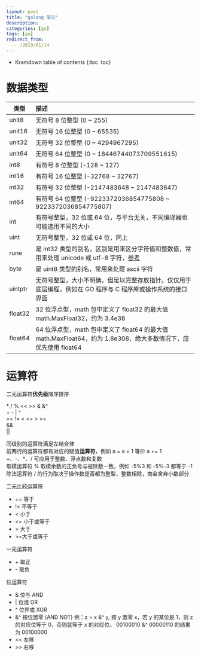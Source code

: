 ```yaml
---
layout: post
title: "golang 笔记"
description:
categories: [go]
tags: [go]
redirect_from:
  -- /2019/01/14
---
```


* Kramdown table of contents
{:toc .toc}


# 数据类型

| 类型 | 描述
|-|:-
| unit8 | 无符号 8 位整型 (0 ~ 255)
| unit16 | 无符号 16 位整型 (0 ~ 65535)
| unit32 | 无符号 32 位整型 (0 ~ 4294967295)
| unit64 | 无符号 64 位整型 (0 ~ 18446744073709551615)
| int8 | 有符号 8 位整型 (-128 ~ 127)
| int16 | 有符号 16 位整型 (-32768 ~ 32767)
| int32 | 有符号 32 位整型 (-2147483648 ~ 2147483647)
| int64 | 有符号 64 位整型 (-9223372036854775808 ~ 9223372036854775807)
| int | 有符号整型，32 位或 64 位，与平台无关，不同编译器也可能选用不同的大小
| uint | 无符号整型，32 位或 64 位，同上
| rune | 是 int32 类型的别名，区别是用来区分字符值和整数值，常用来处理 unicode 或 utf-8 字符，[参考](https://www.jianshu.com/p/4fbf529926ca)
| byte | 是 uint8 类型的别名，常用来处理 ascii 字符
| uintptr | 无符号整型，大小不明确，但足以完整存放指针。仅仅用于底层编程，例如在 GO 程序与 C 程序库或操作系统的接口界面
| float32 | 32 位浮点型，math 包中定义了 float32 的最大值 math.MaxFloat32，约为 3.4e38
| float64 | 64 位浮点型，math 包中定义了 float64 的最大值 math.MaxFloat64，约为 1.8e308，绝大多数情况下，应优先使用 float64


# 运算符

二元运算符**优先级**降序排序

\*   /   %   <<  >>  &  &^  
\+   -   \|   ^   
==  !=  <   <=  >   >=  
&&  
\||

同级别的运算符满足左结合律  
前两行的运算符都有对应的赋值**运算符**，例如 a = a + 1 等价 a += 1  
+、-、*、/ 可应用于整数、浮点数和复数  
取模运算符 % 取模余数的正负号与被除数一致，例如 -5%3 和 -5%-3 都等于 -1  
除法运算符 / 的行为取决于操作数是否都为整型，整数相除，商会舍弃小数部分

二元比较运算符
* == 等于
* != 不等于
* < 小于
* <= 小于或等于
* \> 大于
* \>=大于或等于  

一元运算符
* \+ 取正
* \- 取负

位运算符
* & 位与 AND
* \| 位或 OR
* ^ 位异或 XOR
* &^ 按位置零 (AND NOT) 例：z = x &^ y, 按 y 置零 x，若 y 的某位是 1，则 z 的对应位等于 0，否则就等于 x 的对应位。 00100010 &^ 00000110 的结果为 00100000
* << 左移
* \>> 右移